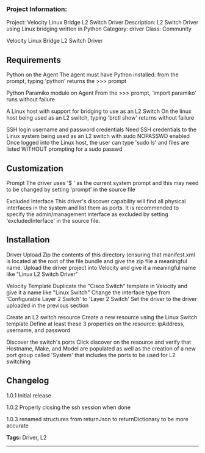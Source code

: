 ### Project Information:
Project: Velocity Linux Bridge L2 Switch Driver
Description: L2 Switch Driver using Linux bridging written in Python
Category: driver
Class: Community

Velocity Linux Bridge L2 Switch Driver

## Requirements
Python on the Agent
    The agent must have Python installed: from the prompt, typing 'python'
    returns the >>> prompt

Python Paramiko module on Agent
    From the >>> prompt, 'import paramiko' runs without failure

A Linux host with support for bridging to use as an L2 Switch
    On the linux host being used as an L2 switch, typing 'brctl show' returns
    without failure

SSH login username and password credentials
    Need SSH credentials to the Linux system being used as an L2 switch with
    sudo NOPASSWD enabled
    Once logged into the Linux host, the user can type 'sudo ls' and files are
    listed WITHOUT prompting for a sudo passwd

## Customization
Prompt
    The driver uses '$ ' as the current system prompt and this may need to be
    changed by setting 'prompt' in the source file

Excluded Interface
    This driver's discover capability will find all physical interfaces in the
    system and list them as ports. It is recommended to specify the
    admin/management interface as excluded by setting 'excludedInterface' in
    the source file.
   
## Installation
Driver Upload
    Zip the contents of this directory (ensuring that manifest.xml is located
    at the root of the file bundle and give the zip file a meaningful name.
    Upload the driver project into Velocity and give it a meaningful name like
    "Linux L2 Switch Driver"

Velocity Template
    Duplicate the "Cisco Switch" template in Velocity and give it a name like
    "Linux Switch"
    Change the interface type from 'Configurable Layer 2 Switch' to
    'Layer 2 Switch'
    Set the driver to the driver uploaded in the previous section

Create an L2 switch resource
    Create a new resource using the Linux Switch template
    Define at least these 3 properties on the resource: ipAddress, username,
    and password

Discover the switch's ports
    Click discover on the resource and verify that Hostname, Make, and Model
    are populated as well as the creation of a new port group called 'System'
    that includes the ports to be used for L2 switching 

## Changelog

1.0.1 Initial release

1.0.2 Properly closing the ssh session when done

1.0.3 renamed structures from returnJson to returnDictionary to be more accurate

<b>Tags:</b> Driver, L2

 ----